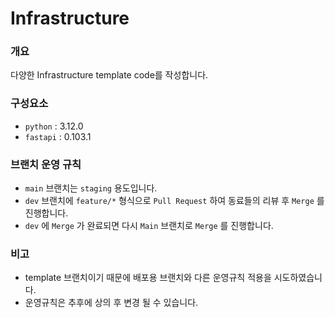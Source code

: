 # Infrastructure

### 개요
다양한 Infrastructure template code를 작성합니다.

### 구성요소

- `python` : 3.12.0
- `fastapi` : 0.103.1

### 브랜치 운영 규칙
- `main` 브랜치는 `staging` 용도입니다.
- `dev` 브랜치에 `feature/*` 형식으로 `Pull Request` 하여 동료들의 리뷰 후 `Merge` 를 진행합니다.
- `dev` 에 `Merge` 가 완료되면 다시 `Main` 브랜치로 `Merge` 를 진행합니다.

### 비고
- template 브랜치이기 때문에 배포용 브랜치와 다른 운영규칙 적용을 시도하였습니다.
- 운영규칙은 추후에 상의 후 변경 될 수 있습니다. 